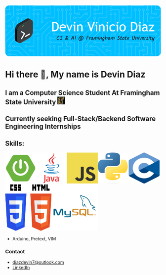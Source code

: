 ![Header](./gb-header.png)

# Hi there 👋, My name is Devin Diaz
## I am a Computer Science Student At Framingham State University  <img src="fsu-logo.jpg" width="25" height="25">
## Currently seeking **Full-Stack/Backend Software Engineering Internships**

## Skills:
<img src="spring-boot-img.png" width="100" height="100"><img src="java-logo.webp" width="100" height="100"><img src="javascript-img.png" width="100" height="100"><img src="py-image.png" width="100" height="100"><img src="c-img.png" width="100" height="100"><img src="html-css-img.png" width="150" height="150"><img src="sql.png" width="150" height="150">
- Arduino, Pretext, VIM

### Contact
- [diazdevin7@outlook.com](mailto:diazdevin7@outlook.com)
- [LinkedIn](https://www.linkedin.com/in/diazdevin/)










